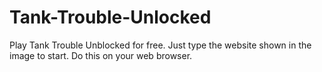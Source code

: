 # Tank-Trouble-Unlocked
Play Tank Trouble Unblocked for free. Just type the website shown in the image to start. Do this on your web browser.
